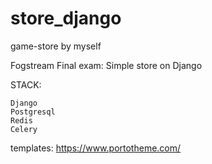 # store_django
game-store by myself

Fogstream Final exam:
Simple store on Django

STACK: 

  	Django
  	Postgresql
  	Redis
  	Celery
  
templates: 
  https://www.portotheme.com/


  
